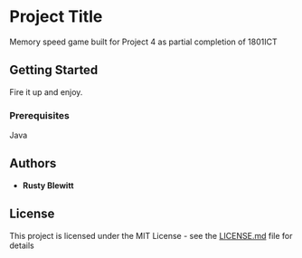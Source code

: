 # Project Title

Memory speed game built for Project 4 as partial completion of 1801ICT

## Getting Started

Fire it up and enjoy.

### Prerequisites

Java

## Authors

* **Rusty Blewitt** 

## License

This project is licensed under the MIT License - see the [LICENSE.md](LICENSE.md) file for details

